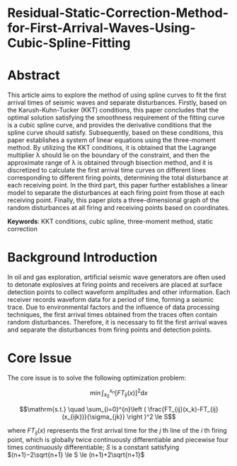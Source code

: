 # Residual-Static-Correction-Method-for-First-Arrival-Waves-Using-Cubic-Spline-Fitting

# Abstract
This article aims to explore the method of using spline curves to fit the first arrival times of seismic waves and separate disturbances. Firstly, based on the Karush-Kuhn-Tucker (KKT) conditions, this paper concludes that the optimal solution satisfying the smoothness requirement of the fitting curve is a cubic spline curve, and provides the derivative conditions that the spline curve should satisfy. Subsequently, based on these conditions, this paper establishes a system of linear equations using the three-moment method. By utilizing the KKT conditions, it is obtained that the Lagrange multiplier λ should lie on the boundary of the constraint, and then the approximate range of λ is obtained through bisection method, and it is discretized to calculate the first arrival time curves on different lines corresponding to different firing points, determining the total disturbance at each receiving point. In the third part, this paper further establishes a linear model to separate the disturbances at each firing point from those at each receiving point. Finally, this paper plots a three-dimensional graph of the random disturbances at all firing and receiving points based on coordinates.

**Keywords**: KKT conditions, cubic spline, three-moment method, static correction

# Background Introduction
In oil and gas exploration, artificial seismic wave generators are often used to detonate explosives at firing points and receivers are placed at surface detection points to collect waveform amplitudes and other information. Each receiver records waveform data for a period of time, forming a seismic trace. Due to environmental factors and the influence of data processing techniques, the first arrival times obtained from the traces often contain random disturbances. Therefore, it is necessary to fit the first arrival waves and separate the disturbances from firing points and detection points.

# Core Issue
The core issue is to solve the following optimization problem:

$$\min \int_{x_0}^{x_n}[FT_{ij}(x)]^2 \mathrm{d}x$$

$$\mathrm{s.t.} \quad \sum_{i=0}^{n}\left ( \frac{FT_{ij}(x_k)-FT_{ij}(x_{ijk})}{\sigma_{jk}} \right )^2 \le S$$

where $FT_{ij}(x)$ represents the first arrival time for the $j$ th line of the $i$ th firing point, which is globally twice continuously differentiable and piecewise four times continuously differentiable; $S$ is a constant satisfying $(n+1)−2\sqrt{n+1} \le S \le (n+1)+2\sqrt{n+1}$




